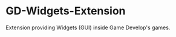 GD-Widgets-Extension
====================

Extension providing Widgets (GUI) inside Game Develop's games.
